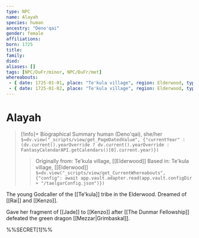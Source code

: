 ```yaml
---
type: NPC
name: Alayah
species: human
ancestry: "Deno'qai"
gender: female
affiliations: 
born: 1725
title:
family:
died: 
aliases: []
tags: [NPC/DuFr/minor, NPC/DuFr/met]
whereabouts:
 - { date: 1725-01-01, place: "Te'kula village", region: Elderwood, type: origin }
 - { date: 1725-01-02, place: "Te'kula village", region: Elderwood, type: home }
---
```

# Alayah
>[!info]+ Biographical Summary
>human (Deno'qai), she/her
>`$=dv.view("_scripts/view/get_PageDatedValue", {"currentYear" : (dv.current().yearOverride ? dv.current().yearOverride : FantasyCalendarAPI.getCalendars()[0].current.year)})`
>> Originally from: Te'kula village, [[Elderwood]]
>> Based in: Te'kula village, [[Elderwood]]
>> `$=dv.view("_scripts/view/get_CurrentWhereabouts", {"config": await app.vault.adapter.read(app.vault.configDir + "/taelgarConfig.json")})`

The young Godcaller of the [[Te'kula]] tribe in the Elderwood. Dreamed of [[Rai]] and [[Kenzo]]. 

Gave her fragment of [[Jade]] to [[Kenzo]] after [[The Dunmar Fellowship]] defeated the green dragon [[Mezzar|Grimbaskal]]. 

%%SECRET[1]%%